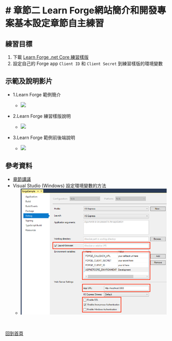 # # 章節二 Learn Forge網站簡介和開發專案基本設定章節自主練習

## 練習目標

1. 下載 [Learn Forge .net Core 練習樣版](https://github.com/yiskang/learn-forge-webinar-sample)
2. 設定自己的 Forge app `Client ID` 和 `Client Secret` 到練習樣版的環境變數

## 示範及說明影片

- 1.Learn Forge 範例簡介<br/>
  - [![](http://img.youtube.com/vi/AyGZWbgY_64/0.jpg)](http://www.youtube.com/watch?v=AyGZWbgY_64 "2.1-Learn Forge Intro")

- 2.Learn Forge 練習樣版說明<br/>
  - [![](http://img.youtube.com/vi/JsY95Wi-_7g/0.jpg)](http://www.youtube.com/watch?v=JsY95Wi-_7g "2.2-Template Setup")

- 3.Learn Forge 範例前後端說明<br/>
  - [![](http://img.youtube.com/vi/AefX0HWU3wE/0.jpg)](http://www.youtube.com/watch?v=AefX0HWU3wE "2.3-Front Back End Intro")

## 參考資料

 - [章節講議](README.md)
 - Visual Studio (Windows) 設定環境變數的方法
    - ![alt Visual Studio (Windows) 環境變數](img/env_vars.png)

<br/>

[回到首頁](../README.md)